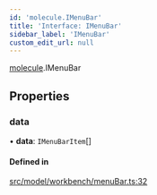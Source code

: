 ```yaml
---
id: 'molecule.IMenuBar'
title: 'Interface: IMenuBar'
sidebar_label: 'IMenuBar'
custom_edit_url: null
---
```


[molecule](../namespaces/molecule).IMenuBar

## Properties

### data

• **data**: `IMenuBarItem`[]

#### Defined in

[src/model/workbench/menuBar.ts:32](https://github.com/DTStack/molecule/blob/1b0aa04/src/model/workbench/menuBar.ts#L32)
